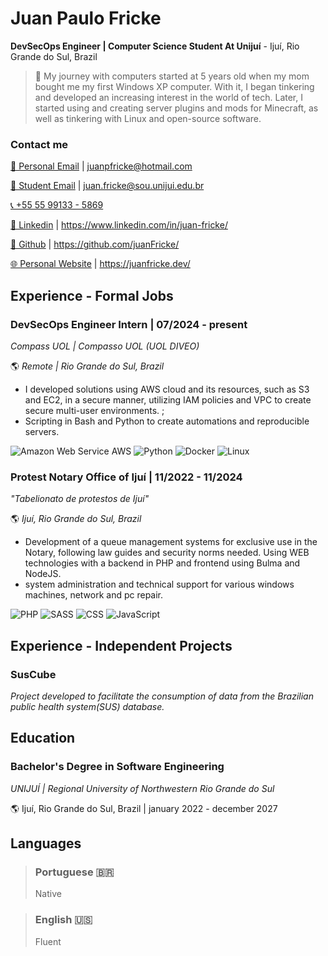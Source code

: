 # Juan Paulo Fricke

**DevSecOps Engineer | Computer Science Student At Unijuí** - Ijuí, Rio Grande do Sul, Brazil

> 👋 My journey with computers started at 5 years old when my mom bought me my first Windows XP computer. With it, I began tinkering and developed an increasing interest in the world of tech. Later, I started using and creating server plugins and mods for Minecraft, as well as tinkering with Linux and open-source software.

### **Contact me**
[📧 Personal Email](mailto:juanpfricke@hotmail.com) | juanpfricke@hotmail.com

[📧 Student Email](mailto:juan.fricke@sou.unijui.edu.br) | juan.fricke@sou.unijui.edu.br

[📞 +55 55 99133 - 5869](tel:5555991335869)


[🔗 Linkedin](https://www.linkedin.com/in/juan-fricke/) | https://www.linkedin.com/in/juan-fricke/

[👾 Github](https://github.com/juanFricke/) | https://github.com/juanFricke/ 

[🌐 Personal Website](https://juanfricke.dev/) | https://juanfricke.dev/

## Experience - Formal Jobs

### **DevSecOps Engineer Intern** | 07/2024 - present
*Compass UOL | Compasso UOL (UOL DIVEO)*

🌎 *Remote | Rio Grande do Sul, Brazil*
- I developed solutions using AWS cloud and its resources, such as S3 and EC2, in a secure manner, utilizing IAM policies and VPC to create secure multi-user environments. ;
- Scripting in Bash and Python to create automations and reproducible servers.

![Amazon Web Service AWS](https://img.shields.io/badge/Amazon_AWS-232F3E?style=for-the-badge&logo=amazon-aws&logoColor=white)
![Python](https://img.shields.io/badge/Python-3776AB?style=for-the-badge&logo=python&logoColor=white) 
![Docker](https://img.shields.io/badge/Docker-2CA5E0?style=for-the-badge&logo=docker&logoColor=white)
![Linux](https://img.shields.io/badge/Linux-FCC624?style=for-the-badge&logo=linux&logoColor=black)

### **Protest Notary Office of Ijuí** |  11/2022 - 11/2024
*"Tabelionato de protestos de Ijuí"*

🌎 *Ijuí, Rio Grande do Sul, Brazil*
- Development of a queue management systems for exclusive use in the Notary, following law guides and security norms needed. Using WEB technologies with a backend in PHP and frontend using Bulma and NodeJS.
- system administration and technical support for various windows machines, network and pc repair.

![PHP](https://img.shields.io/badge/PHP-777BB4?style=for-the-badge&logo=php&logoColor=white) 
![SASS](https://img.shields.io/badge/Sass-CC6699?style=for-the-badge&logo=sass&logoColor=white)
![CSS](https://img.shields.io/badge/CSS3-1572B6?style=for-the-badge&logo=css3&logoColor=white)
![JavaScript](https://img.shields.io/badge/JavaScript-323330?style=for-the-badge&logo=javascript&logoColor=F7DF1E)

## Experience - Independent Projects

### SusCube 
*Project developed to facilitate the consumption of data from the Brazilian public health system(SUS) database.*
[](github.com/JuanFricke/SusCube)


## Education

### **Bachelor's Degree in Software Engineering**

*UNIJUÍ | Regional University of Northwestern Rio Grande do Sul*

🌎 Ijuí, Rio Grande do Sul, Brazil | january 2022 - december 2027


## Languages
>### **Portuguese 🇧🇷**
>Native

>### **English 🇺🇸**
>Fluent 
